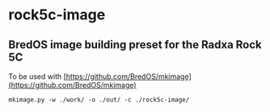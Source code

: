 # rock5c-image
## BredOS image building preset for the Radxa Rock 5C

To be used with [https://github.com/BredOS/mkimage](https://github.com/BredOS/mkimage)

```
mkimage.py -w ./work/ -o ./out/ -c ./rock5c-image/

```
